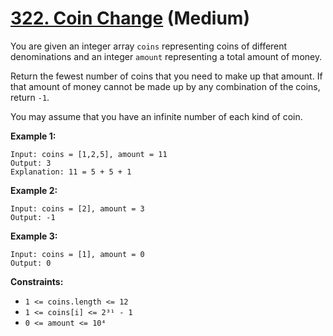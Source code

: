 # [322. Coin Change][link] (Medium)

[link]: https://leetcode.cn/problems/coin-change/

You are given an integer array `coins` representing coins of different denominations and an integer
`amount` representing a total amount of money.

Return the fewest number of coins that you need to make up that amount. If that amount of money
cannot be made up by any combination of the coins, return `-1`.

You may assume that you have an infinite number of each kind of coin.

**Example 1:**

```
Input: coins = [1,2,5], amount = 11
Output: 3
Explanation: 11 = 5 + 5 + 1
```

**Example 2:**

```
Input: coins = [2], amount = 3
Output: -1
```

**Example 3:**

```
Input: coins = [1], amount = 0
Output: 0
```

**Constraints:**

- `1 <= coins.length <= 12`
- `1 <= coins[i] <= 2³¹ - 1`
- `0 <= amount <= 10⁴`
